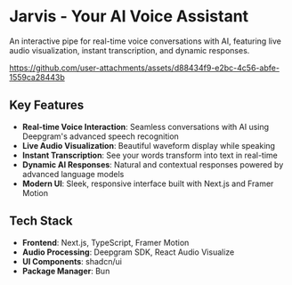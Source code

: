 # Jarvis - Your AI Voice Assistant 

An interactive pipe for real-time voice conversations with AI, featuring live audio visualization, instant transcription, and dynamic responses.

https://github.com/user-attachments/assets/d88434f9-e2bc-4c56-abfe-1559ca28443b

## Key Features

- **Real-time Voice Interaction**: Seamless conversations with AI using Deepgram's advanced speech recognition
- **Live Audio Visualization**: Beautiful waveform display while speaking
- **Instant Transcription**: See your words transform into text in real-time
- **Dynamic AI Responses**: Natural and contextual responses powered by advanced language models
- **Modern UI**: Sleek, responsive interface built with Next.js and Framer Motion

## Tech Stack

- **Frontend**: Next.js, TypeScript, Framer Motion
- **Audio Processing**: Deepgram SDK, React Audio Visualize
- **UI Components**: shadcn/ui
- **Package Manager**: Bun
